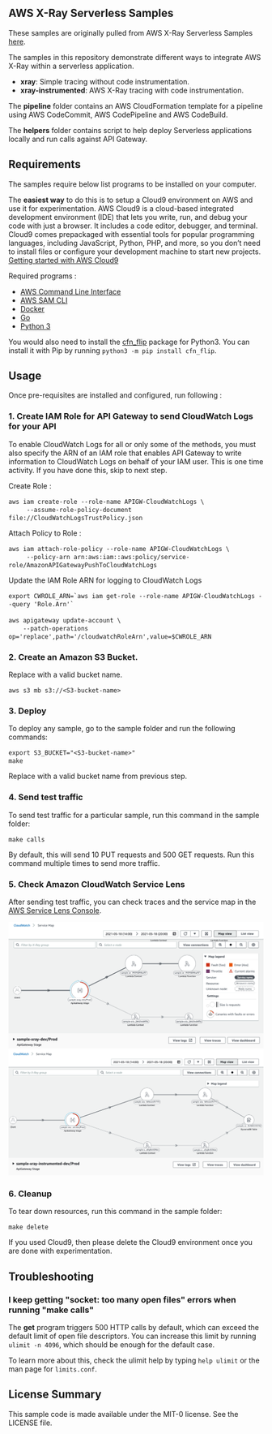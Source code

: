 ## AWS X-Ray Serverless Samples

These samples are originally pulled from AWS X-Ray Serverless Samples [here](https://github.com/aws-samples/aws-xray-serverless-samples).

The samples in this repository demonstrate different ways to integrate AWS X-Ray within a serverless application.

* **xray**: Simple tracing without code instrumentation.
* **xray-instrumented**: AWS X-Ray tracing with code instrumentation.

The **pipeline** folder contains an AWS CloudFormation template for a pipeline using AWS CodeCommit, AWS CodePipeline and AWS CodeBuild.

The **helpers** folder contains script to help deploy Serverless applications locally and run calls against API Gateway.

## Requirements


The samples require below list programs to be installed on your computer.

The **easiest way** to do this is to setup a Cloud9 environment on AWS and use it for experimentation. 
AWS Cloud9 is a cloud-based integrated development environment (IDE) that lets you write, run, and debug your code with just a browser. It includes a code editor, debugger, and terminal. Cloud9 comes prepackaged with essential tools for popular programming languages, including JavaScript, Python, PHP, and more, so you don’t need to install files or configure your development machine to start new projects.
[Getting started with AWS Cloud9](https://aws.amazon.com/cloud9/getting-started/)


Required programs :
* [AWS Command Line Interface](https://aws.amazon.com/cli/)
* [AWS SAM CLI](https://docs.aws.amazon.com/serverless-application-model/latest/developerguide/serverless-sam-cli-install.html)
* [Docker](https://docs.docker.com/install/)
* [Go](https://golang.org/dl/)
* [Python 3](https://www.python.org/downloads/)

You would also need to install the [cfn_flip](https://github.com/awslabs/aws-cfn-template-flip) package for Python3. You can install it with Pip by running `python3 -m pip install cfn_flip`.




## Usage
Once pre-requisites are installed and configured, run following :


### 1. Create IAM Role for API Gateway to send CloudWatch Logs for your API 

To enable CloudWatch Logs for all or only some of the methods, you must also specify the ARN of an IAM role that enables API Gateway to write information to CloudWatch Logs on behalf of your IAM user. This is one time activity. If you have done this, skip to next step.

Create Role :
```
aws iam create-role --role-name APIGW-CloudWatchLogs \
     --assume-role-policy-document file://CloudWatchLogsTrustPolicy.json
```

Attach Policy to Role :
```
aws iam attach-role-policy --role-name APIGW-CloudWatchLogs \
     --policy-arn arn:aws:iam::aws:policy/service-role/AmazonAPIGatewayPushToCloudWatchLogs

```

Update the IAM Role ARN for logging to CloudWatch Logs

```
export CWROLE_ARN=`aws iam get-role --role-name APIGW-CloudWatchLogs --query 'Role.Arn'`

aws apigateway update-account \
    --patch-operations op='replace',path='/cloudwatchRoleArn',value=$CWROLE_ARN
```

### 2. Create an Amazon S3 Bucket. 
Replace <S3-bucket-name> with a valid bucket name.

```
aws s3 mb s3://<S3-bucket-name>
```

### 3. Deploy

To deploy any sample, go to the sample folder and run the following commands:

```
export S3_BUCKET="<S3-bucket-name>"
make
```

Replace <S3-bucket-name> with a valid bucket name from previous step.


### 4. Send test traffic

To send test traffic for a particular sample, run this command in the sample folder:

```
make calls
```

By default, this will send 10 PUT requests and 500 GET requests. Run this command multiple times to send more traffic.

### 5. Check Amazon CloudWatch Service Lens

After sending test traffic, you can check traces and the service map in the [AWS Service Lens Console](https://console.aws.amazon.com/cloudwatch/home).


![Fig. x-ray-demo CloudWatch ServiceLens](/images/Servicelens-demo1.png)
![Fig. x-ray-instrumented-demo CloudWatch ServiceLens](/images/Servicelens-demo2-instrumented.png)

### 6. Cleanup

To tear down resources, run this command in the sample folder:

```
make delete
```

If you used Cloud9, then please delete the Cloud9 environment once you are done with experimentation.


## Troubleshooting

### I keep getting "socket: too many open files" errors when running "make calls"

The **get** program triggers 500 HTTP calls by default, which can exceed the default limit of open file descriptors. You can increase this limit by running `ulimit -n 4096`, which should be enough for the default case.

To learn more about this, check the ulimit help by typing `help ulimit` or the man page for `limits.conf`.

## License Summary

This sample code is made available under the MIT-0 license. See the LICENSE file.

